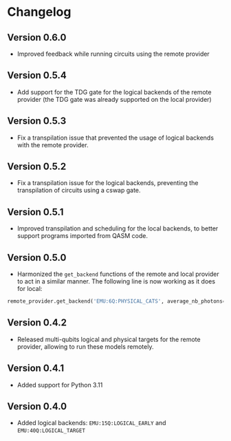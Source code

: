 # Changelog

## Version 0.6.0

- Improved feedback while running circuits using the remote provider

## Version 0.5.4

- Add support for the TDG gate for the logical backends of the remote provider (the TDG gate was already supported on the local provider)

## Version 0.5.3

- Fix a transpilation issue that prevented the usage of logical backends with the remote provider.

## Version 0.5.2

- Fix a transpilation issue for the logical backends, preventing the transpilation of circuits using a cswap gate.

## Version 0.5.1

- Improved transpilation and scheduling for the local backends, to better support programs imported from QASM code.

## Version 0.5.0

- Harmonized the `get_backend` functions of the remote and local provider to act in a similar manner. The following line is now working as it does for local:

```python
remote_provider.get_backend('EMU:6Q:PHYSICAL_CATS', average_nb_photons=4.5, kappa_1=1000)
```

## Version 0.4.2

- Released multi-qubits logical and physical targets for the remote provider, allowing to run these models remotely.

## Version 0.4.1

- Added support for Python 3.11

## Version 0.4.0

- Added logical backends: `EMU:15Q:LOGICAL_EARLY` and `EMU:40Q:LOGICAL_TARGET`